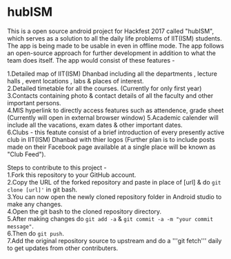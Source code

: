 # hubISM
This is a open source android project for Hackfest 2017 called "hubISM", which serves as a solution to all the daily life problems of IIT(ISM) students. The app is being made to be usable in even in offline mode. The app follows an open-source approach for further development in addition to what the team does itself. 
The app would consist of these features -

1.Detailed map of IIT(ISM) Dhanbad including all the departments , lecture halls , event locations , labs &amp; places of interest.  
2.Detailed timetable for all the courses. (Currently for only first year)  
3.Contacts containing photo &amp; contact details of all the faculty and other important persons.  
4.MIS hyperlink to directly access features such as attendence, grade sheet (Currently will open in external browser window)  5.Academic calender will include all the vacations, exam dates &amp; other important dates.  
6.Clubs - this featute consist of a brief introduction of every presently active club in IIT(ISM) Dhanbad with thier logos (Further plan is to include posts made on their Facebook page available at a single place will be known as "Club Feed").

Steps to contribute to this project -<br />
1.Fork this repository to your GitHub account.<br />
2.Copy the URL of the forked repository and paste in place of [url] & do ```git clone [url]'``` in git bash.<br />
3.You can now open the newly cloned repository folder in Android studio to make any changes.<br />
4.Open the git bash to the cloned repository directory.<br />
5.After making changes do ```git add -a``` & ```git commit -a -m "your commit message"```.<br />
6.Then do ```git push```.<br />
7.Add the original repository source to upstream and do a '''git fetch''' daily to get updates from other contributers.
